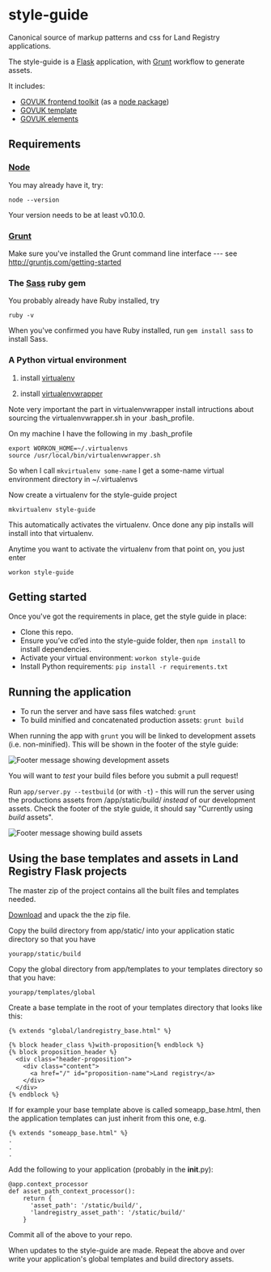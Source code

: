 style-guide
===========

Canonical source of markup patterns and css for Land Registry applications.

The style-guide is a [Flask](http://flask.pocoo.org/) application, with [Grunt](http://gruntjs.com/) workflow to generate assets.

It includes:

* [GOVUK frontend toolkit](https://github.com/alphagov/govuk_frontend_toolkit) (as a [node package](https://www.npmjs.org/package/govuk_frontend_toolkit))
* [GOVUK template](https://github.com/alphagov/govuk_template)
* [GOVUK elements](https://github.com/alphagov/govuk_elements)


## Requirements

### [Node](http://nodejs.org/)

You may already have it, try:

```
node --version
```

Your version needs to be at least v0.10.0.

### [Grunt](http://gruntjs.com)

Make sure you've installed the Grunt command line interface --- see http://gruntjs.com/getting-started

### The [Sass](http://sass-lang.com/) ruby gem

You probably already have Ruby installed, try

```
ruby -v
```

When you've confirmed you have Ruby installed, run ```gem install sass``` to install Sass.

### A Python virtual environment

1. install [virtualenv](https://virtualenv.pypa.io/en/latest)

2. install [virtualenvwrapper](http://virtualenvwrapper.readthedocs.org/en/latest/)

Note very important the part in virtualenvwrapper install intructions about sourcing the virtualenvwrapper.sh in your .bash_profile.

On my machine I have the following in my .bash_profile

```
export WORKON_HOME=~/.virtualenvs
source /usr/local/bin/virtualenvwrapper.sh
```

So when I call ```mkvirtualenv some-name``` I get a some-name virtual environment directory in ~/.virtualenvs

Now create a virtualenv for the style-guide project

```
mkvirtualenv style-guide
```

This automatically activates the virtualenv. Once done any pip installs will install into that virtualenv.

Anytime you want to activate the virtualenv from that point on, you just enter

```
workon style-guide
```


## Getting started

Once you've got the requirements in place, get the style guide in place:

* Clone this repo.
* Ensure you’ve cd’ed into the style-guide folder, then ```npm install``` to install dependencies.
* Activate your virtual environment: ```workon style-guide```
* Install Python requirements: ```pip install -r requirements.txt```

## Running the application

* To run the server and have sass files watched: ```grunt```
* To build minified and concatenated production assets: ```grunt build```

When running the app with ```grunt``` you will be linked to development assets (i.e. non-minified). This will be shown in the footer of the style guide:

![Footer message showing development assets](https://github.com/LandRegistry/style-guide/blob/gh-pages/readme-images/using-dev-assets.png)

You will want to *test* your build files before you submit a pull request!

Run ```app/server.py --testbuild``` (or with ```-t```) - this will run the server using the productions assets from /app/static/build/ _instead_ of our development assets. Check the footer of the style guide, it should say "Currently using *build* assets".

![Footer message showing build assets](https://github.com/LandRegistry/style-guide/blob/gh-pages/readme-images/using-build-assets.png)


## Using the base templates and assets in Land Registry Flask projects

The master zip of the project contains all the built files and templates needed.

[Download](https://github.com/LandRegistry/style-guide/archive/master.zip) and upack the the zip file.

Copy the build directory from app/static/ into your application static directory so that you have

```
yourapp/static/build
```

Copy the global directory from app/templates to your templates directory so that you have:

```
yourapp/templates/global
```

Create a base template in the root of your templates directory that looks like this:

```
{% extends "global/landregistry_base.html" %}

{% block header_class %}with-proposition{% endblock %}
{% block proposition_header %}
  <div class="header-proposition">
    <div class="content">
      <a href="/" id="proposition-name">Land registry</a>
    </div>
  </div>
{% endblock %}
```

If for example your base template above is called someapp_base.html, then the
application templates can just inherit from this one, e.g.

```
{% extends "someapp_base.html" %}
.
.
.

```

Add the following to your application (probably in the __init__.py):

```
@app.context_processor
def asset_path_context_processor():
    return {
      'asset_path': '/static/build/',
      'landregistry_asset_path': '/static/build/'
    }

```

Commit all of the above to your repo.

When updates to the style-guide are made. Repeat the above and over write your
application's global templates and build directory assets.
